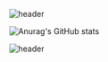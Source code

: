 <!-- ### Hi there 👋

**chaehyeon7/chaehyeon7** is a ✨ _special_ ✨ repository because its `README.md` (this file) appears on your GitHub profile.

Here are some ideas to get you started:

- 🔭 I’m currently working on ...
- 🌱 I’m currently learning ...
- 👯 I’m looking to collaborate on ...
- 🤔 I’m looking for help with ...
- 💬 Ask me about ...
- 📫 How to reach me: ...
- 😄 Pronouns: ...
- ⚡ Fun fact: ... -->


![header](https://capsule-render.vercel.app/api?type=wave&color=gradient&height=300&section=header&text=capsule%20render&fontSize=70)

![Anurag's GitHub stats](https://github-readme-stats.vercel.app/api?username=chaehyeon7&show_icons=true&gruvbox_light)

![header](https://capsule-render.vercel.app/api?type=wave&color=gradient&height=300&section=header&text=HELLOW%20My&fontSize=90)
